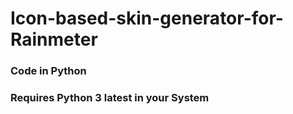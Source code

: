 # Icon-based-skin-generator-for-Rainmeter
### Code in Python
### Requires Python 3 latest in your System
